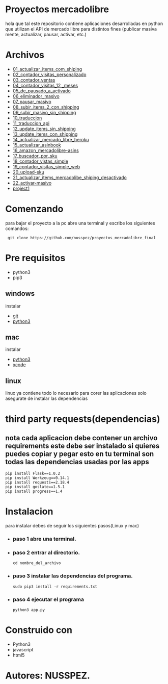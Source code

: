 # Proyectos mercadolibre

hola que tal este repositorio contiene aplicaciones desarrolladas en python que utilizan el API de mercado libre para distintos fines (publicar masiva mente, actualizar, pausar, activar, etc.)

# Archivos

 - [01_actualizar_items_com_shiping](https://github.com/nusspez/proyectos_mercadolibre_final/tree/master/01_actualizar_items_com_shiping)
 - [02_contador_visitas_personalizado](https://github.com/nusspez/proyectos_mercadolibre_final/tree/master/02_contador_visitas_personalizado)
 - [03_contador_ventas](https://github.com/nusspez/proyectos_mercadolibre_final/tree/master/03_contador_ventas)
 - [04_contador_visitas_12 _meses](https://github.com/nusspez/proyectos_mercadolibre_final/tree/master/04_contador_visitas_12%20_meses)
 - [05_de_pausado_a_activado](https://github.com/nusspez/proyectos_mercadolibre_final/tree/master/05_de_pausado_a_activado)
 - [06_eliminador_masivo](https://github.com/nusspez/proyectos_mercadolibre_final/tree/master/06_eliminador_masivo)
 - [07_pausar_masivo](https://github.com/nusspez/proyectos_mercadolibre_final/tree/master/07_pausar_masivo)
 - [08_subir_items_2_con_shipping](https://github.com/nusspez/proyectos_mercadolibre_final/tree/master/08_subir_items_2_con_shipping)
 - [09_subir_masivo_sin_shipping](https://github.com/nusspez/proyectos_mercadolibre_final/tree/master/09_subir_masivo_sin_shipping)
 - [10_traduccion](https://github.com/nusspez/proyectos_mercadolibre_final/tree/master/10_traduccion)
 - [11_traduccion_api](https://github.com/nusspez/proyectos_mercadolibre_final/tree/master/11_traduccion_api)
 - [12_update_items_sin_shipping](https://github.com/nusspez/proyectos_mercadolibre_final/tree/master/12_update_items_sin_shipping)
 - [13_update_items_con_shipping](https://github.com/nusspez/proyectos_mercadolibre_final/tree/master/13_update_items_con_shipping)
 - [14_actualizar_mercado_libre_heroku](https://github.com/nusspez/proyectos_mercadolibre_final/tree/master/14_actualizar_mercado_libre_heroku)
 - [15_actualizar_asinbook](https://github.com/nusspez/proyectos_mercadolibre_final/tree/master/15_actualizar_asinbook)
 - [16_amazon_mercadolibre-asins](https://github.com/nusspez/proyectos_mercadolibre_final/tree/master/16_amazon_mercadolibre-asins)
 - [17_buscador_por_sku](https://github.com/nusspez/proyectos_mercadolibre_final/tree/master/17_buscador_por_sku)
 - [18_contador_vistas_simple](https://github.com/nusspez/proyectos_mercadolibre_final/tree/master/18_contador_vistas_simple)
 - [19_contador_visitas_simple_web](https://github.com/nusspez/proyectos_mercadolibre_final/tree/master/19_contador_visitas_simple_web)
 - [20_upload-sku](https://github.com/nusspez/proyectos_mercadolibre_final/tree/master/20_upload-sku)
 - [21_actualizar_items_mercadolibe_shiping_desactivado](https://github.com/nusspez/proyectos_mercadolibre_final/tree/master/21_actualizar_items_mercadolibe_shiping_desactivado)
 - [22_activar-masivo](https://github.com/nusspez/proyectos_mercadolibre_final/tree/master/22_activar-masivo)
 - [project1]()

# Comenzando

para bajar el proyecto a la pc  abre una terminal y escribe los siguientes comandos:
```
 git clone https://github.com/nusspez/proyectos_mercadolibre_final
```

# Pre requisitos

- python3
- pip3

## windows

instalar

- [git](https://git-scm.com/downloads)
- [python3](https://www.python.org/downloads/)

## mac

instalar

- [python3](https://www.python.org/downloads/)
- [xcode](https://developer.apple.com/xcode/)

## linux

linux ya contiene todo lo necesario para corer las aplicaciones solo asegurate de instalar las dependencias

# third party requests(dependencias)

## nota cada aplicacion debe contener un archivo requirements este debe ser instalado si quieres puedes copiar y pegar esto en tu terminal son todas las dependencias usadas por las apps

```
pip install Flask==1.0.2
pip install Werkzeug==0.14.1
pip install requests==2.18.4
pip install goslate==1.5.1
pip install progress==1.4

```


# Instalacion

para instalar debes de seguir los siguientes pasos(Linux y mac)

- ### paso 1 abre una terminal.

-  ### paso 2 entrar al directorio.

	`cd nombre_del_archivo`

- ### paso 3 instalar las dependencias del programa.

	`sudo pip3 install -r requirements.txt`

- ### paso 4 ejecutar el programa

	`python3 app.py`

# Construido con

 - Python3
 - javascript
 - html5

# Autores: NUSSPEZ.
